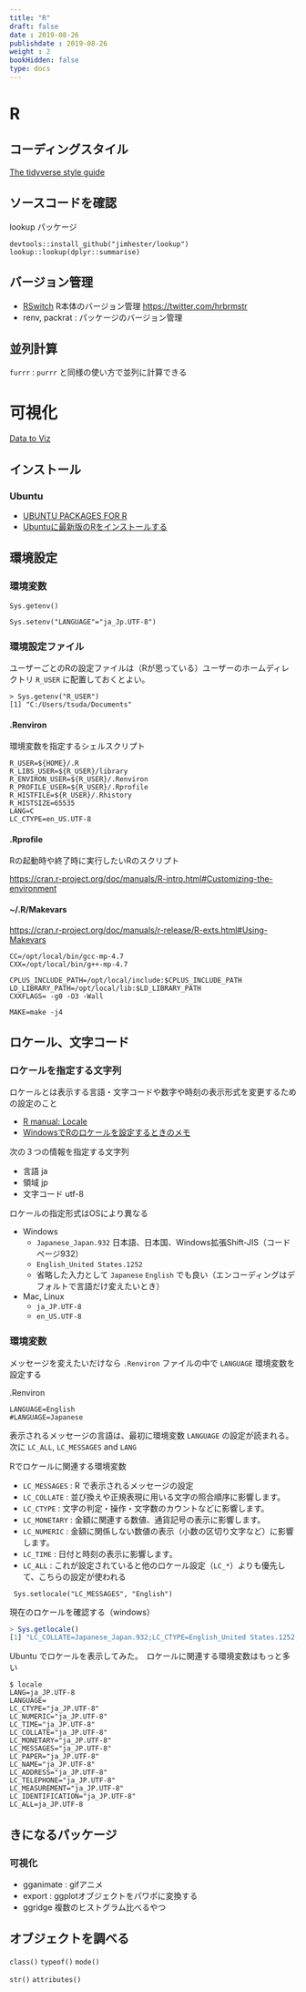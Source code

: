 ```yaml
---
title: "R"
draft: false
date : 2019-08-26
publishdate : 2019-08-26
weight : 2
bookHidden: false
type: docs
---
```


# R

## コーディングスタイル

[The tidyverse style guide](https://style.tidyverse.org/)


## ソースコードを確認

lookup パッケージ

```
devtools::install_github("jimhester/lookup")
lookup::lookup(dplyr::summarise)
```

## バージョン管理

- [RSwitch](https://rud.is/rswitch/) R本体のバージョン管理 https://twitter.com/hrbrmstr
- renv, packrat : パッケージのバージョン管理

## 並列計算

`furrr` : `purrr` と同様の使い方で並列に計算できる

# 可視化

[Data to Viz](https://www.data-to-viz.com/)


## インストール

### Ubuntu

- [UBUNTU PACKAGES FOR R](https://cran.rstudio.com/bin/linux/ubuntu/README.html)
- [Ubuntuに最新版のRをインストールする](https://qiita.com/JeJeNeNo/items/43fc95c4710c668e86a2)




## 環境設定


### 環境変数

```
Sys.getenv()
```
```
Sys.setenv("LANGUAGE"="ja_Jp.UTF-8")
```


### 環境設定ファイル


ユーザーごとのRの設定ファイルは（Rが思っている）ユーザーのホームディレクトリ `R_USER` に配置しておくとよい。

```
> Sys.getenv("R_USER")
[1] "C:/Users/tsuda/Documents"
```


#### .Renviron

環境変数を指定するシェルスクリプト

```
R_USER=${HOME}/.R
R_LIBS_USER=${R_USER}/library
R_ENVIRON_USER=${R_USER}/.Renviron
R_PROFILE_USER=${R_USER}/.Rprofile
R_HISTFILE=${R_USER}/.Rhistory
R_HISTSIZE=65535
LANG=C
LC_CTYPE=en_US.UTF-8
```

#### .Rprofile

Rの起動時や終了時に実行したいRのスクリプト

https://cran.r-project.org/doc/manuals/R-intro.html#Customizing-the-environment



#### ~/.R/Makevars

https://cran.r-project.org/doc/manuals/r-release/R-exts.html#Using-Makevars

```
CC=/opt/local/bin/gcc-mp-4.7
CXX=/opt/local/bin/g++-mp-4.7

CPLUS_INCLUDE_PATH=/opt/local/include:$CPLUS_INCLUDE_PATH
LD_LIBRARY_PATH=/opt/local/lib:$LD_LIBRARY_PATH
CXXFLAGS= -g0 -O3 -Wall

MAKE=make -j4
```


## ロケール、文字コード

### ロケールを指定する文字列

ロケールとは表示する言語・文字コードや数字や時刻の表示形式を変更するための設定のこと

- [R manual: Locale](https://cran.r-project.org/doc/manuals/r-patched/R-admin.html#Locales)
- [WindowsでRのロケールを設定するときのメモ](https://notchained.hatenablog.com/entry/2015/06/19/233502)

次の３つの情報を指定する文字列

- 言語 ja
- 領域 jp
- 文字コード utf-8

ロケールの指定形式はOSにより異なる

- Windows
    - `Japanese_Japan.932` 日本語、日本国、Windows拡張Shift-JIS（コードページ932）
    - `English_United States.1252`
    - 省略した入力として `Japanese` `English` でも良い（エンコーディングはデフォルトで言語だけ変えたいとき）
- Mac, Linux
    - `ja_JP.UTF-8`
    - `en_US.UTF-8`


### 環境変数

メッセージを変えたいだけなら `.Renviron` ファイルの中で `LANGUAGE` 環境変数を設定する

.Renviron

```
LANGUAGE=English
#LANGUAGE=Japanese
```



表示されるメッセージの言語は、最初に環境変数 `LANGUAGE` の設定が読まれる。次に `LC_ALL`, `LC_MESSAGES` and `LANG`

Rでロケールに関連する環境変数


- `LC_MESSAGES` : R で表示されるメッセージの設定
- `LC_COLLATE` : 並び換えや正規表現に用いる文字の照合順序に影響します。
- `LC_CTYPE` : 文字の判定・操作・文字数のカウントなどに影響します。
- `LC_MONETARY` : 金額に関連する数値、通貨記号の表示に影響します。
- `LC_NUMERIC` : 金額に関係しない数値の表示（小数の区切り文字など）に影響します。
- `LC_TIME` : 日付と時刻の表示に影響します。
- `LC_ALL` : これが設定されていると他のロケール設定（`LC_*`）よりも優先して、こちらの設定が使われる


```
 Sys.setlocale("LC_MESSAGES", "English")
```

現在のロケールを確認する（windows）

```r
> Sys.getlocale()
[1] "LC_COLLATE=Japanese_Japan.932;LC_CTYPE=English_United States.1252;LC_MONETARY=Japanese_Japan.932;LC_NUMERIC=C;LC_TIME=Japanese_Japan.932"
```


Ubuntu でロケールを表示してみた。　ロケールに関連する環境変数はもっと多い

```
$ locale
LANG=ja_JP.UTF-8
LANGUAGE=
LC_CTYPE="ja_JP.UTF-8"
LC_NUMERIC="ja_JP.UTF-8"
LC_TIME="ja_JP.UTF-8"
LC_COLLATE="ja_JP.UTF-8"
LC_MONETARY="ja_JP.UTF-8"
LC_MESSAGES="ja_JP.UTF-8"
LC_PAPER="ja_JP.UTF-8"
LC_NAME="ja_JP.UTF-8"
LC_ADDRESS="ja_JP.UTF-8"
LC_TELEPHONE="ja_JP.UTF-8"
LC_MEASUREMENT="ja_JP.UTF-8"
LC_IDENTIFICATION="ja_JP.UTF-8"
LC_ALL=ja_JP.UTF-8
```


## きになるパッケージ

### 可視化

- gganimate : gifアニメ
- export : ggplotオブジェクトをパワポに変換する
- ggridge 複数のヒストグラム比べるやつ

## オブジェクトを調べる

`class()` `typeof()` `mode()`

`str()` `attributes()`
